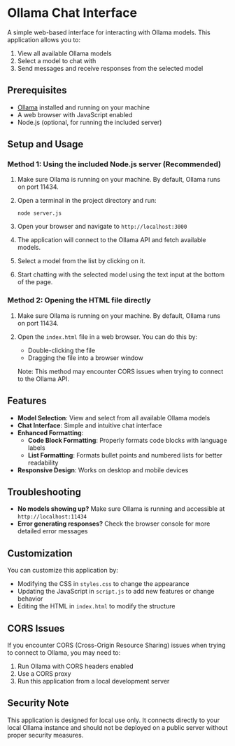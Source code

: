 # Ollama Chat Interface

A simple web-based interface for interacting with Ollama models. This application allows you to:

1. View all available Ollama models
2. Select a model to chat with
3. Send messages and receive responses from the selected model

## Prerequisites

- [Ollama](https://ollama.ai/) installed and running on your machine
- A web browser with JavaScript enabled
- Node.js (optional, for running the included server)

## Setup and Usage

### Method 1: Using the included Node.js server (Recommended)

1. Make sure Ollama is running on your machine. By default, Ollama runs on port 11434.

2. Open a terminal in the project directory and run:
   ```
   node server.js
   ```

3. Open your browser and navigate to `http://localhost:3000`

4. The application will connect to the Ollama API and fetch available models.

5. Select a model from the list by clicking on it.

6. Start chatting with the selected model using the text input at the bottom of the page.

### Method 2: Opening the HTML file directly

1. Make sure Ollama is running on your machine. By default, Ollama runs on port 11434.

2. Open the `index.html` file in a web browser. You can do this by:
   - Double-clicking the file
   - Dragging the file into a browser window

   Note: This method may encounter CORS issues when trying to connect to the Ollama API.

## Features

- **Model Selection**: View and select from all available Ollama models
- **Chat Interface**: Simple and intuitive chat interface
- **Enhanced Formatting**:
  - **Code Block Formatting**: Properly formats code blocks with language labels
  - **List Formatting**: Formats bullet points and numbered lists for better readability
- **Responsive Design**: Works on desktop and mobile devices

## Troubleshooting

- **No models showing up?** Make sure Ollama is running and accessible at `http://localhost:11434`
- **Error generating responses?** Check the browser console for more detailed error messages

## Customization

You can customize this application by:

- Modifying the CSS in `styles.css` to change the appearance
- Updating the JavaScript in `script.js` to add new features or change behavior
- Editing the HTML in `index.html` to modify the structure

## CORS Issues

If you encounter CORS (Cross-Origin Resource Sharing) issues when trying to connect to Ollama, you may need to:

1. Run Ollama with CORS headers enabled
2. Use a CORS proxy
3. Run this application from a local development server

## Security Note

This application is designed for local use only. It connects directly to your local Ollama instance and should not be deployed on a public server without proper security measures.